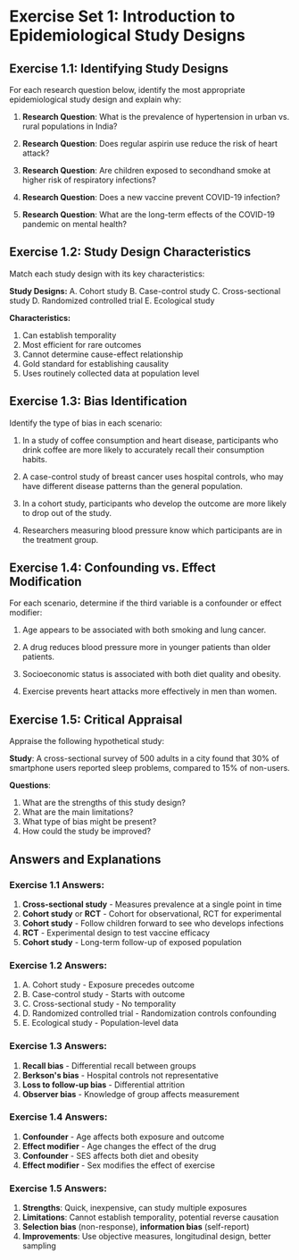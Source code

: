 # Exercise Set 1: Introduction to Epidemiological Study Designs

## Exercise 1.1: Identifying Study Designs

For each research question below, identify the most appropriate epidemiological study design and explain why:

1. **Research Question**: What is the prevalence of hypertension in urban vs. rural populations in India?

2. **Research Question**: Does regular aspirin use reduce the risk of heart attack?

3. **Research Question**: Are children exposed to secondhand smoke at higher risk of respiratory infections?

4. **Research Question**: Does a new vaccine prevent COVID-19 infection?

5. **Research Question**: What are the long-term effects of the COVID-19 pandemic on mental health?

## Exercise 1.2: Study Design Characteristics

Match each study design with its key characteristics:

**Study Designs:**
A. Cohort study
B. Case-control study
C. Cross-sectional study
D. Randomized controlled trial
E. Ecological study

**Characteristics:**
1. Can establish temporality
2. Most efficient for rare outcomes
3. Cannot determine cause-effect relationship
4. Gold standard for establishing causality
5. Uses routinely collected data at population level

## Exercise 1.3: Bias Identification

Identify the type of bias in each scenario:

1. In a study of coffee consumption and heart disease, participants who drink coffee are more likely to accurately recall their consumption habits.

2. A case-control study of breast cancer uses hospital controls, who may have different disease patterns than the general population.

3. In a cohort study, participants who develop the outcome are more likely to drop out of the study.

4. Researchers measuring blood pressure know which participants are in the treatment group.

## Exercise 1.4: Confounding vs. Effect Modification

For each scenario, determine if the third variable is a confounder or effect modifier:

1. Age appears to be associated with both smoking and lung cancer.

2. A drug reduces blood pressure more in younger patients than older patients.

3. Socioeconomic status is associated with both diet quality and obesity.

4. Exercise prevents heart attacks more effectively in men than women.

## Exercise 1.5: Critical Appraisal

Appraise the following hypothetical study:

**Study**: A cross-sectional survey of 500 adults in a city found that 30% of smartphone users reported sleep problems, compared to 15% of non-users.

**Questions**:
1. What are the strengths of this study design?
2. What are the main limitations?
3. What type of bias might be present?
4. How could the study be improved?

## Answers and Explanations

### Exercise 1.1 Answers:
1. **Cross-sectional study** - Measures prevalence at a single point in time
2. **Cohort study** or **RCT** - Cohort for observational, RCT for experimental
3. **Cohort study** - Follow children forward to see who develops infections
4. **RCT** - Experimental design to test vaccine efficacy
5. **Cohort study** - Long-term follow-up of exposed population

### Exercise 1.2 Answers:
1. A. Cohort study - Exposure precedes outcome
2. B. Case-control study - Starts with outcome
3. C. Cross-sectional study - No temporality
4. D. Randomized controlled trial - Randomization controls confounding
5. E. Ecological study - Population-level data

### Exercise 1.3 Answers:
1. **Recall bias** - Differential recall between groups
2. **Berkson's bias** - Hospital controls not representative
3. **Loss to follow-up bias** - Differential attrition
4. **Observer bias** - Knowledge of group affects measurement

### Exercise 1.4 Answers:
1. **Confounder** - Age affects both exposure and outcome
2. **Effect modifier** - Age changes the effect of the drug
3. **Confounder** - SES affects both diet and obesity
4. **Effect modifier** - Sex modifies the effect of exercise

### Exercise 1.5 Answers:
1. **Strengths**: Quick, inexpensive, can study multiple exposures
2. **Limitations**: Cannot establish temporality, potential reverse causation
3. **Selection bias** (non-response), **information bias** (self-report)
4. **Improvements**: Use objective measures, longitudinal design, better sampling
